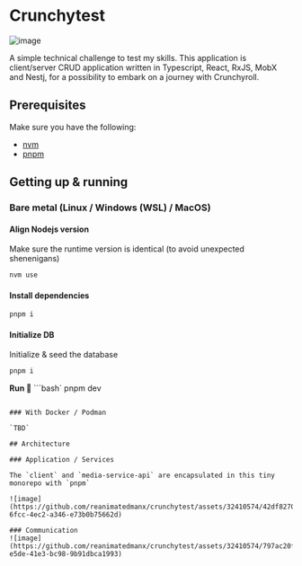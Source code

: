 # Crunchytest
![image](https://github.com/reanimatedmanx/crunchytest/assets/32410574/fb252dcf-532d-4757-a363-9ee18eedeaae)

A simple technical challenge to test my skills. This application is client/server CRUD application written in Typescript, React, RxJS, MobX and Nestj, for a possibility to embark on a journey with Crunchyroll.

## Prerequisites

Make sure you have the following:

- [nvm](https://github.com/nvm-sh/nvm#install--update-script)
- [pnpm](https://pnpm.io/installation)

## Getting up & running

### Bare metal (Linux / Windows (WSL) / MacOS)

#### Align Nodejs version

Make sure the runtime version is identical (to avoid unexpected shenenigans)

```bash
nvm use
```

#### Install dependencies

```bash
pnpm i
```

#### Initialize DB

Initialize & seed the database

```bash
pnpm i
```

**Run 🤘**
```bash`
pnpm dev
```

### With Docker / Podman

`TBD`

## Architecture

### Application / Services

The `client` and `media-service-api` are encapsulated in this tiny monorepo with `pnpm`

![image](https://github.com/reanimatedmanx/crunchytest/assets/32410574/42df8270-6fcc-4ec2-a346-e73b0b75662d)

### Communication
![image](https://github.com/reanimatedmanx/crunchytest/assets/32410574/797ac20f-e5de-41e3-bc98-9b91dbca1993)
 
